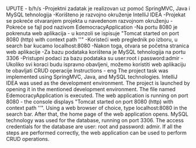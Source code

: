 UPUTE - b/h/s
-Projektni zadatak je realizovan uz pomoć SpringMVC, Java i MySQL tehnologija
-Korišteno je razvojno okruženje IntelliJ IDEA
-Projekat se pokreće otvaranjem projekta u navedenom razvojnom okruženju
-Pokreće se fajl pod nazivom EdemocracyApplication
-Na portu 8080 je pokrenuta web aplikacija - u konzoli se ispisuje "Tomcat started on port 8080 (http) with context path ''"
-Koristeći web preglednik po izboru, u search bar kucamo localhost:8080
-Nakon toga, otvara se početna stranica web aplikacije
-Za bazu podataka korištena je MySQL tehnologija na portu 3306
-Pristupni podaci za bazu podataka su user:root i password:admir
-Ukoliko svi koraci budu ispravno obavljeni, možemo koristiti web aplikaciju te obavljati CRUD operacije
Instructions - eng
The project task was implemented using SpringMVC, Java, and MySQL technologies.
IntelliJ IDEA was used as the development environment.
The project is launched by opening it in the mentioned development environment.
The file named EdemocracyApplication is executed.
The web application is running on port 8080 - the console displays "Tomcat started on port 8080 (http) with context path ''".
Using a web browser of choice, type localhost:8080 in the search bar.
After that, the home page of the web application opens.
MySQL technology was used for the database, running on port 3306.
The access credentials for the database are user: root and password: admir.
If all the steps are performed correctly, the web application can be used to perform CRUD operations.
